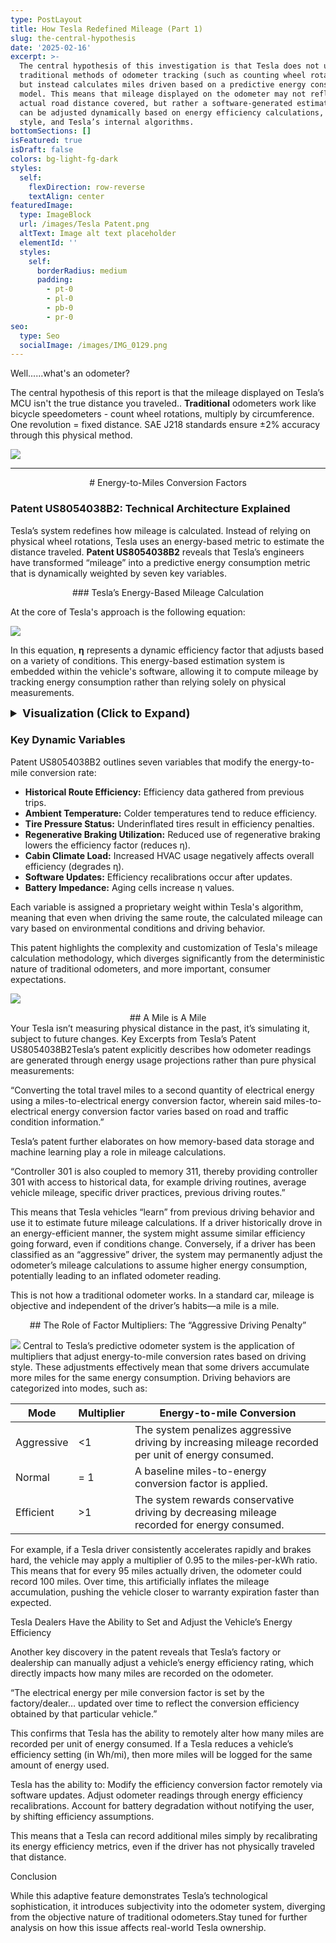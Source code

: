 ```yaml
---
type: PostLayout
title: How Tesla Redefined Mileage (Part 1)
slug: the-central-hypothesis
date: '2025-02-16'
excerpt: >-
  The central hypothesis of this investigation is that Tesla does not use
  traditional methods of odometer tracking (such as counting wheel rotations)
  but instead calculates miles driven based on a predictive energy consumption
  model. This means that mileage displayed on the odometer may not reflect the
  actual road distance covered, but rather a software-generated estimation that
  can be adjusted dynamically based on energy efficiency calculations, driving
  style, and Tesla’s internal algorithms.
bottomSections: []
isFeatured: true
isDraft: false
colors: bg-light-fg-dark
styles:
  self:
    flexDirection: row-reverse
    textAlign: center
featuredImage:
  type: ImageBlock
  url: /images/Tesla Patent.png
  altText: Image alt text placeholder
  elementId: ''
  styles:
    self:
      borderRadius: medium
      padding:
        - pt-0
        - pl-0
        - pb-0
        - pr-0
seo:
  type: Seo
  socialImage: /images/IMG_0129.png
---
```

Well......what's an odometer?

The central hypothesis of this report is that the mileage displayed on Tesla’s MCU isn't the true distance you traveled.. **Traditional** odometers work like bicycle speedometers - count wheel rotations, multiply by circumference. One revolution = fixed distance. SAE J218 standards ensure ±2% accuracy through this physical method.

![](/images/IMG_1270.jpeg)

***

<div style="text-align: center"># Energy-to-Miles Conversion Factors</div>

### Patent US8054038B2: Technical Architecture Explained

Tesla’s system redefines how mileage is calculated. Instead of relying on physical wheel rotations, Tesla uses an energy-based metric to estimate the distance traveled. **Patent US8054038B2** reveals that Tesla’s engineers have transformed “mileage” into a predictive energy consumption metric that is dynamically weighted by seven key variables.

<div style="text-align: center">### Tesla’s Energy-Based Mileage Calculation</div>

At the core of Tesla's approach is the following equation:

![](/images/Energy%20converion%20miles%20fact.png)

In this equation, **η** represents a dynamic efficiency factor that adjusts based on a variety of conditions. This energy-based estimation system is embedded within the vehicle's software, allowing it to compute mileage by tracking energy consumption rather than relying solely on physical measurements.

<details>
  <summary style="cursor: pointer; font-size: 18px; font-weight: bold;">Visualization (Click to Expand)</summary>

<div style="margin: 20px auto; text-align: center;">
  <svg viewBox="0 0 500 700" style="width: 100%; max-width: 500px; height: auto; background: #fff; border: 1px solid #ddd; border-radius: 10px; box-shadow: 0 4px 12px rgba(0,0,0,0.1);">
    <defs>
      <marker id="arrowhead2" markerWidth="10" markerHeight="7" refX="10" refY="3.5" orient="auto">
        <polygon points="0 0, 10 3.5, 0 7" fill="#2c3e50" />
      </marker>
      <linearGradient id="gradA2" x1="0" y1="0" x2="1" y2="0">
        <stop offset="0%" stop-color="#f093fb"/>
        <stop offset="100%" stop-color="#f5576c"/>
      </linearGradient>
      <linearGradient id="gradB2" x1="0" y1="0" x2="1" y2="0">
        <stop offset="0%" stop-color="#5ee7df"/>
        <stop offset="100%" stop-color="#b490ca"/>
      </linearGradient>
      <linearGradient id="gradC2" x1="0" y1="0" x2="1" y2="0">
        <stop offset="0%" stop-color="#a1c4fd"/>
        <stop offset="100%" stop-color="#c2e9fb"/>
      </linearGradient>
    </defs>

```
<!-- Energy Consumed -->
<rect x="150" y="30" width="200" height="50" fill="url(#gradA2)" stroke="#d81b60" stroke-width="2" rx="10"/>
<text x="250" y="60" text-anchor="middle" fill="#fff" font-size="14" font-weight="bold">Energy Consumed (kWh)</text>

<!-- Arrow -->
<line x1="250" y1="80" x2="250" y2="120" stroke="#2c3e50" stroke-width="2" marker-end="url(#arrowhead2)"/>

<!-- Equation -->
<rect x="100" y="120" width="300" height="50" fill="url(#gradB2)" stroke="#8e24aa" stroke-width="2" rx="10"/>
<text x="250" y="150" text-anchor="middle" fill="#fff" font-size="14" font-weight="bold">Mileage = Energy / (BaseEff. × η)</text>

<!-- Arrow -->
<line x1="250" y1="170" x2="250" y2="210" stroke="#2c3e50" stroke-width="2" marker-end="url(#arrowhead2)"/>

<!-- Odometer Miles -->
<rect x="150" y="210" width="200" height="50" fill="url(#gradC2)" stroke="#039be5" stroke-width="2" rx="10"/>
<text x="250" y="240" text-anchor="middle" fill="#fff" font-size="14" font-weight="bold">Odometer Miles</text>

<!-- Arrow -->
<line x1="250" y1="260" x2="250" y2="300" stroke="#2c3e50" stroke-width="2" marker-end="url(#arrowhead2)"/>

<!-- Dynamic Efficiency Factor -->
<rect x="100" y="300" width="300" height="50" fill="#ffcc80" stroke="#fb8c00" stroke-width="2" rx="10"/>
<text x="250" y="330" text-anchor="middle" fill="#fff" font-size="14" font-weight="bold">Dynamic Efficiency Factor (η)</text>

<!-- Arrow -->
<line x1="250" y1="350" x2="250" y2="390" stroke="#2c3e50" stroke-width="2" marker-end="url(#arrowhead2)"/>

<!-- Dynamic Factors List -->
<rect x="50" y="390" width="400" height="250" fill="#e0e0e0" stroke="#757575" stroke-width="2" rx="10"/>
<text x="250" y="420" text-anchor="middle" fill="#424242" font-size="14" font-weight="bold">Dynamic Factors</text>
<text x="250" y="450" text-anchor="middle" fill="#424242" font-size="12">• Historical Route Efficiency</text>
<text x="250" y="470" text-anchor="middle" fill="#424242" font-size="12">• Ambient Temperature</text>
<text x="250" y="490" text-anchor="middle" fill="#424242" font-size="12">• Tire Pressure Status</text>
<text x="250" y="510" text-anchor="middle" fill="#424242" font-size="12">• Regenerative Braking Utilization</text>
<text x="250" y="530" text-anchor="middle" fill="#424242" font-size="12">• Cabin Climate Load</text>
<text x="250" y="550" text-anchor="middle" fill="#424242" font-size="12">• Software Updates</text>
<text x="250" y="570" text-anchor="middle" fill="#424242" font-size="12">• Battery Impedance</text>
```

  </svg>
</div>

</details>

### Key Dynamic Variables

Patent US8054038B2 outlines seven variables that modify the energy-to-mile conversion rate:

*   **Historical Route Efficiency:** Efficiency data gathered from previous trips.
*   **Ambient Temperature:** Colder temperatures tend to reduce efficiency.
*   **Tire Pressure Status:** Underinflated tires result in efficiency penalties.
*   **Regenerative Braking Utilization:** Reduced use of regenerative braking lowers the efficiency factor (reduces η).
*   **Cabin Climate Load:** Increased HVAC usage negatively affects overall efficiency (degrades η).
*   **Software Updates:** Efficiency recalibrations occur after updates.
*   **Battery Impedance:** Aging cells increase η values.

Each variable is assigned a proprietary weight within Tesla's algorithm, meaning that even when driving the same route, the calculated mileage can vary based on environmental conditions and driving behavior.

This patent highlights the complexity and customization of Tesla's mileage calculation methodology, which diverges significantly from the deterministic nature of traditional odometers, and more important, consumer expectations.

![](/images/IMG_1247.png)

<div style="text-align: center">## A Mile is A Mile</div>

<div style="text-align: left">Your Tesla isn’t measuring physical distance in the past, it’s simulating it, subject to future changes.
Key Excerpts from Tesla’s Patent US8054038B2Tesla’s patent explicitly describes how odometer readings are generated through energy usage projections rather than pure physical measurements:</div>

“Converting the total travel miles to a second quantity of electrical energy using a miles-to-electrical energy conversion factor, wherein said miles-to-electrical energy conversion factor varies based on road and traffic condition information.”

Tesla’s patent further elaborates on how memory-based data storage and machine learning play a role in mileage calculations.

“Controller 301 is also coupled to memory 311, thereby providing controller 301 with access to historical data, for example driving routines, average vehicle mileage, specific driver practices, previous driving routes.”

This means that Tesla vehicles “learn” from previous driving behavior and use it to estimate future mileage calculations. If a driver historically drove in an energy-efficient manner, the system might assume similar efficiency going forward, even if conditions change. Conversely, if a driver has been classified as an “aggressive” driver, the system may permanently adjust the odometer’s mileage calculations to assume higher energy consumption, potentially leading to an inflated odometer reading.

This is not how a traditional odometer works. In a standard car, mileage is objective and independent of the driver’s habits—a mile is a mile.

<div style="text-align: center">## The Role of Factor Multipliers: The “Aggressive Driving Penalty”</div>

![](/images/IMG_1271.jpeg)
Central to Tesla’s predictive odometer system is the application of multipliers that adjust energy-to-mile conversion rates based on driving style. These adjustments effectively mean that some drivers accumulate more miles for the same energy consumption. Driving behaviors are categorized into modes, such as:

| Mode       | Multiplier | Energy-to-mile Conversion                                                                           |
| ---------- | ---------- | --------------------------------------------------------------------------------------------------- |
| Aggressive | <1         | The system penalizes aggressive driving by increasing mileage recorded per unit of energy consumed. |
| Normal     | = 1        | A baseline miles-to-energy conversion factor is applied.                                            |
| Efficient  | >1         | The system rewards conservative driving by decreasing mileage recorded for energy consumed.         |

For example, if a Tesla driver consistently accelerates rapidly and brakes hard, the vehicle may apply a multiplier of 0.95 to the miles-per-kWh ratio. This means that for every 95 miles actually driven, the odometer could record 100 miles. Over time, this artificially inflates the mileage accumulation, pushing the vehicle closer to warranty expiration faster than expected.

Tesla Dealers Have the Ability to Set and Adjust the Vehicle’s Energy Efficiency

Another key discovery in the patent reveals that Tesla’s factory or dealership can manually adjust a vehicle’s energy efficiency rating, which directly impacts how many miles are recorded on the odometer.

“The electrical energy per mile conversion factor is set by the factory/dealer… updated over time to reflect the conversion efficiency obtained by that particular vehicle.”

This confirms that Tesla has the ability to remotely alter how many miles are recorded per unit of energy consumed. If a Tesla reduces a vehicle’s efficiency setting (in Wh/mi), then more miles will be logged for the same amount of energy used.

Tesla has the ability to: Modify the efficiency conversion factor remotely via software updates. Adjust odometer readings through energy efficiency recalibrations. Account for battery degradation without notifying the user, by shifting efficiency assumptions.

This means that a Tesla can record additional miles simply by recalibrating its energy efficiency metrics, even if the driver has not physically traveled that distance.

Conclusion

While this adaptive feature demonstrates Tesla’s technological sophistication, it introduces subjectivity into the odometer system, diverging from the objective nature of traditional odometers.Stay tuned for further analysis on how this issue affects real-world Tesla ownership.

```
```
